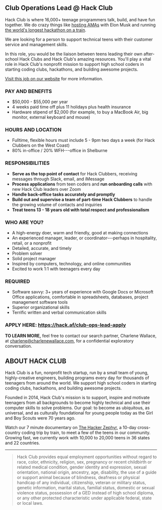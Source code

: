 ## Club Operations Lead @ Hack Club

Hack Club is where 16,000+ teenage programmers talk, build, and have fun together. We do crazy things like [hosting AMAs](https://hackclub.com/amas/) with Elon Musk and running [the world's longest hackathon on a train](https://www.youtube.com/watch?v=2BID8_pGuqA).

We are looking for a person to support technical teens with their customer service and management skills.

In this role, you would be the liaison between teens leading their own after-school Hack Clubs and Hack Club's amazing resources. You'll play a vital role in Hack Club's nonprofit mission to support high school coders in starting coding clubs, hackathons, and building awesome projects.

[Visit this job on our website](https://hackclub.com/jobs/club-operations-lead/) for more information.

### PAY AND BENEFITS

- $50,000 - $55,000 per year
- 4 weeks paid time off plus 11 holidays plus health insurance
- Hardware stipend of $2,000 (for example, to buy a MacBook Air, big monitor, external keyboard and mouse)

### HOURS AND LOCATION

- Fulltime, flexible hours must include 5 - 9pm two days a week (for Hack Clubbers on the West Coast)
- 80% in-office / 20% WFH---office in Shelburne

### RESPONSIBILITIES

- **Serve as the top point of contact** for Hack Clubbers, receiving messages through Slack, email, and iMessage
- **Process applications** from teen coders and **run onboarding calls** with new Hack Club leaders over Zoom
- **Handle back-office tasks accurately and promptly**
- **Build out and supervise a team of part-time Hack Clubbers** to handle the growing volume of contacts and inquiries
- **Treat teens 13 - 18 years old with total respect and professionalism**

### WHO ARE YOU?

- A high-energy doer, warm and friendly, good at making connections
- An experienced manager, leader, or coordinator---perhaps in hospitality, retail, or a nonprofit
- Detailed, accurate, and timely
- Problem solver
- Solid project manager
- Inspired by computers, technology, and online communities
- Excited to work 1:1 with teenagers every day

### REQUIRED

- Software savvy: 3+ years of experience with Google Docs or Microsoft Office applications, comfortable in spreadsheets, databases, project management software tools
- Superior organizational skills
- Terrific written and verbal communication skills

### APPLY HERE: https://hack.af/club-ops-lead-apply


**TO LEARN MORE,** feel free to contact our search partner, Charlene Wallace, at charlene@charlenewallace.com, for a confidential exploratory conversation.

## ABOUT HACK CLUB

Hack Club is a fun, nonprofit tech startup, run by a small team of young, highly-creative engineers, building programs every day for thousands of teenagers from around the world. We support high school coders in starting coding clubs, hackathons, and building awesome projects.

Founded in 2014, Hack Club's mission is to support, inspire and motivate teenagers from all backgrounds to become highly technical and use their computer skills to solve problems. Our goal: to become as ubiquitous, as universal, and as culturally foundational for young people today as the Girl and Boy Scouts were 70 years ago.

Watch our 7 minute documentary on [The Hacker Zephyr](https://youtube.com/watch?v=2BID8_pGuqA), a 10-day cross-country coding trip by train, to meet a few of the teens in our community. Growing fast, we currently work with 10,000 to 20,000 teens in 36 states and 22 countries.

---

> Hack Club provides equal employment opportunities without regard to race, color, ethnicity, religion, sex, pregnancy or recent childbirth or related medical condition, gender identity and expression, sexual orientation, national origin, ancestry, age, disability, the use of a guide or support animal because of blindness, deafness or physical handicap of any individual, citizenship, veteran or military status, genetic information, marital status, familial status, domestic or sexual violence status, possession of a GED instead of high school diploma, or any other protected characteristic under applicable federal, state or local laws.
